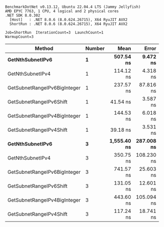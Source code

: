 ```

BenchmarkDotNet v0.13.12, Ubuntu 22.04.4 LTS (Jammy Jellyfish)
AMD EPYC 7763, 1 CPU, 4 logical and 2 physical cores
.NET SDK 8.0.302
  [Host]   : .NET 8.0.6 (8.0.624.26715), X64 RyuJIT AVX2
  ShortRun : .NET 8.0.6 (8.0.624.26715), X64 RyuJIT AVX2

Job=ShortRun  IterationCount=3  LaunchCount=1  
WarmupCount=3  

```
| Method                       | Number | Mean        | Error      | StdDev    | Min         | Max         | Gen0   | Allocated |
|----------------------------- |------- |------------:|-----------:|----------:|------------:|------------:|-------:|----------:|
| **GetNthSubnetIPv6**             | **1**      |   **507.54 ns** |   **9.472 ns** |  **0.519 ns** |   **507.03 ns** |   **508.07 ns** | **0.0076** |     **696 B** |
| GetNthSubnetIPv4             | 1      |   114.12 ns |   4.318 ns |  0.237 ns |   113.91 ns |   114.37 ns | 0.0019 |     160 B |
| GetSubnetRangeIPv6BigInteger | 1      |   237.57 ns |  87.816 ns |  4.814 ns |   233.95 ns |   243.04 ns | 0.0050 |     432 B |
| GetSubnetRangeIPv6Shift      | 1      |    41.54 ns |   3.587 ns |  0.197 ns |    41.35 ns |    41.74 ns | 0.0019 |     160 B |
| GetSubnetRangeIPv4BigInteger | 1      |   144.53 ns |   6.018 ns |  0.330 ns |   144.31 ns |   144.91 ns | 0.0024 |     208 B |
| GetSubnetRangeIPv4Shift      | 1      |    39.18 ns |   3.531 ns |  0.194 ns |    38.97 ns |    39.35 ns | 0.0021 |     176 B |
| **GetNthSubnetIPv6**             | **3**      | **1,555.40 ns** | **287.008 ns** | **15.732 ns** | **1,544.32 ns** | **1,573.41 ns** | **0.0248** |    **2168 B** |
| GetNthSubnetIPv4             | 3      |   350.75 ns | 108.230 ns |  5.932 ns |   347.06 ns |   357.59 ns | 0.0057 |     480 B |
| GetSubnetRangeIPv6BigInteger | 3      |   741.57 ns |  25.603 ns |  1.403 ns |   740.70 ns |   743.19 ns | 0.0153 |    1296 B |
| GetSubnetRangeIPv6Shift      | 3      |   131.05 ns |  12.601 ns |  0.691 ns |   130.52 ns |   131.83 ns | 0.0057 |     480 B |
| GetSubnetRangeIPv4BigInteger | 3      |   443.60 ns | 105.094 ns |  5.761 ns |   437.09 ns |   448.03 ns | 0.0072 |     624 B |
| GetSubnetRangeIPv4Shift      | 3      |   117.24 ns |  18.741 ns |  1.027 ns |   116.36 ns |   118.37 ns | 0.0062 |     528 B |

